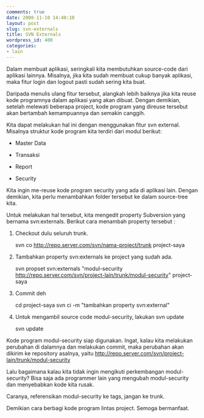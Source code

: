 ```yaml
---
comments: true
date: 2008-11-10 14:40:10
layout: post
slug: svn-externals
title: SVN Externals
wordpress_id: 400
categories:
- lain
---
```


Dalam membuat aplikasi, seringkali kita membutuhkan source-code dari aplikasi lainnya. Misalnya, jika kita sudah membuat cukup banyak aplikasi, maka fitur login dan logout pasti sudah sering kita buat. 

Daripada menulis ulang fitur tersebut, alangkah lebih baiknya jika kita reuse kode programnya dalam aplikasi yang akan dibuat. Dengan demikian, setelah melewati beberapa project, kode program yang direuse tersebut akan bertambah kemampuannya dan semakin canggih. 

Kita dapat melakukan hal ini dengan menggunakan fitur svn external. Misalnya struktur kode program kita terdiri dari modul berikut: 



	
  * Master Data

	
  * Transaksi

	
  * Report

	
  * Security



Kita ingin me-reuse kode program security yang ada di aplikasi lain. Dengan demikian, kita perlu menambahkan folder tersebut ke dalam source-tree kita. 

Untuk melakukan hal tersebut, kita mengedit property Subversion yang bernama svn:externals. Berikut cara menambah property tersebut : 

1. Checkout dulu seluruh trunk. 


    
    
    svn co http://repo.server.com/svn/nama-project/trunk project-saya
    



2. Tambahkan property svn:externals ke project yang sudah ada.


    
    
    svn propset svn:externals "modul-security http://repo.server.com/svn/project-lain/trunk/modul-security" project-saya
    



3. Commit deh


    
    
    cd project-saya
    svn ci -m "tambahkan property svn:external"
    



4. Untuk mengambil source code modul-security, lakukan svn update


    
    
    svn update
    



Kode program modul-security siap digunakan. Ingat, kalau kita melakukan perubahan di dalamnya dan melakukan commit, maka perubahan akan dikirim ke repository asalnya, yaitu http://repo.server.com/svn/project-lain/trunk/modul-security

Lalu bagaimana kalau kita tidak ingin mengikuti perkembangan modul-security? Bisa saja ada programmer lain yang mengubah modul-security dan menyebabkan kode kita rusak.

Caranya, referensikan modul-security ke tags, jangan ke trunk.

Demikian cara berbagi kode program lintas project. Semoga bermanfaat.
